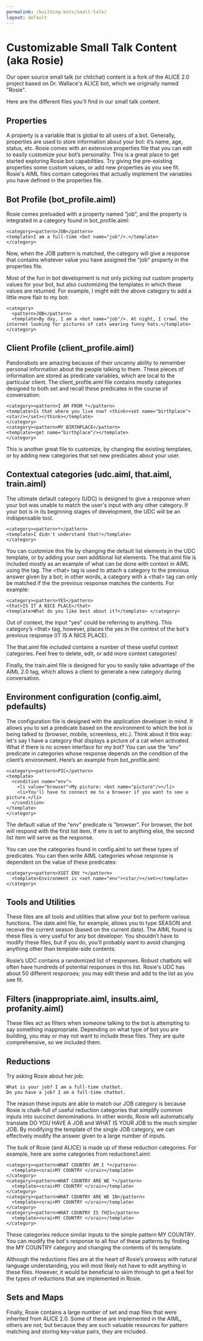 ```yaml
---
permalink: /building-bots/small-talk/
layout: default
---
```


<div markdown="1" class="pb-docs__content">

# Customizable Small Talk Content (aka Rosie)

Our open source small talk (or chitchat) content is a fork of the ALICE 2.0 project based on Dr. Wallace's ALICE bot, which we originally named "Rosie".

Here are the different files you’ll find in our small talk content.

## Properties

A property is a variable that is global to all users of a bot. Generally, properties are used to store information about your bot: 
it’s name, age, status, etc. Rosie comes with an extensive properties file that you can edit to easily customize your bot’s personality. 
This is a great place to get started exploring Rosie bot capabilities. Try giving the pre-existing properties some custom values, 
or add new properties as you see fit. Rosie's AIML files contain categories that actually implement the variables you have defined in the 
properties file. 

## Bot Profile (bot_profile.aiml)

Rosie comes preloaded with a property named “job”, and the property is integrated in a category found in bot_profile.aiml:

    <category><pattern>JOB</pattern> 
    <template>I am a full-time <bot name="job"/>.</template> 
    </category>

Now, when the JOB pattern is matched, the category will give a response that contains whatever value you have assigned the "job" 
property in the properties file.

Most of the fun in bot development is not only picking out custom property values for your bot, but also customizing the templates 
in which these values are returned. For example, I might edit the above category to add a little more flair to my bot:

    <category>
      <pattern>JOB</pattern> 
      <template>By day, I am a <bot name="job"/>. At night, I crawl the internet looking for pictures of cats wearing funny hats.</template> 
    </category>

## Client Profile (client_profile.aiml)  

Pandorabots are amazing because of their uncanny ability to remember personal information about the people talking to them. 
These pieces of information are stored as predicate variables, which are local to the particular client. 
The client_profile.aiml file contains mostly categories designed to both set and recall these predicates in the course of conversation:

    <category><pattern>I AM FROM *</pattern> 
    <template>Is that where you live now? <think><set name="birthplace"><star/></set></think></template> 
    </category> 
    <category><pattern>MY BIRTHPLACE</pattern> 
    <template><get name="birthplace"/></template> 
    </category>

This is another great file to customize, by changing the existing templates, or by adding new categories that set new predicates about your user.

## Contextual categories (udc.aiml, that.aiml, train.aiml)

The ultimate default category (UDC) is designed to give a response when your bot was unable to match the user's 
input with any other category. If your bot is in its beginning stages of development, the UDC will be an 
indispensable tool.

    <category><pattern>*</pattern> 
    <template>I didn't understand that!</template> 
    </category>

You can customize this file by changing the default list elements in the UDC template, or by adding your own additional 
list elements. The that.aiml file is included mostly as an example of what can be done with context in AIML 
using the <that> tag. The &lt;that&gt; tag is used to attach a category to the previous answer given by a bot; 
in other words, a category with a &lt;that&gt; tag can only be matched if the the previous response matches 
the contents. For example:

    <category><pattern>YES</pattern> 
    <that>IS IT A NICE PLACE</that> 
    <template>What do you like best about it?</template> </category>

Out of context, the input "yes" could be referring to anything. This category’s &lt;that&gt; tag, however, places the yes 
in the context of the bot's previous response (IT IS A NICE PLACE).  

The that.aiml file included contains a number of these useful context categories. Feel free to delete, edit, 
or add more context categories! 

Finally, the train.aiml file is designed for you to easily take advantage of the AIML 2.0 <learn> tag, 
which allows a client to generate a new category during conversation.

## Environment configuration (config.aiml, pdefaults)

The configuration file is designed with the application developer in mind. It allows you to set a predicate 
based on the environment to which the bot is being talked to (browser, mobile, screenless, etc.).
Think about it this way: let's say I have a category that displays a picture of a cat when activated. What 
if there is no screen interface for my bot? You can use the “env” predicate in categories whose response 
depends on the condition of the client’s environment. Here’s an example from bot_profile.aiml:

    <category><pattern>PIC</pattern> 
    <template> 
      <condition name="env"> 
        <li value="browser">My picture: <bot name="picture"/></li> 
        <li>You'll have to connect me to a browser if you want to see a picture.</li> 
      </condition> 
    </template> 
    </category>

The default value of the "env" predicate is "browser". For browser, the bot will respond with the first list 
item. If env is set to anything else, the second list item will serve as the response.

You can use the categories found in config.aiml to set these types of predicates. You can then write AIML 
categories whose response is dependent on the value of these predicates:

    <category><pattern>XSET ENV *</pattern> 
      <template>Environment is <set name="env"><star/></set></template>
    </category>

## Tools and Utilities

These files are all tools and utilities that allow your bot to perform various functions. 
The date.aiml file, for example, allows you to type SEASON and receive the current season 
(based on the current date). The AIML found is these files is very useful for any bot developer. 
You shouldn’t have to modify these files, but if you do, you’ll probably want to avoid changing 
anything other than template-side contents.

Rosie’s UDC contains a randomized list of responses. Robust chatbots will often have hundreds of 
potential responses in this list.  Rosie's UDC has about 50 different responses; you may edit these 
and add to the list as you see fit.

## Filters (inappropriate.aiml, insults.aiml, profanity.aiml)

These files act as filters when someone talking to the bot is attempting to say something inappropriate. 
Depending on what type of bot you are building, you may or may not want to include these files. 
They are quite comprehensive, so we included them.

## Reductions

Try asking Rosie about her job:  

    What is your job? I am a full-time chatbot.
    Do you have a job? I am a full-time chatbot.

The reason these inputs are able to match our JOB category is because Rosie is chalk-full of useful 
reduction categories that simplify common inputs into succinct denominations. In other words, 
Rosie will automatically translate DO YOU HAVE A JOB and WHAT IS YOUR JOB to the much simpler JOB. 
By modifying the template of the single JOB category, we can effectively modify the answer given 
to a large number of inputs.

The bulk of Rosie (and ALICE) is made up of these reduction categories. For example, here are some
categories from reductions1.aiml:

    <category><pattern>WHAT COUNTRY AM I *</pattern> 
      <template><srai>MY COUNTRY </srai></template> 
    </category> 
    <category><pattern>WHAT COUNTRY ARE WE *</pattern> 
      <template><srai>MY COUNTRY </srai></template> 
    </category> 
    <category><pattern>WHAT COUNTRY ARE WE IN</pattern> 
      <template><srai>MY COUNTRY </srai></template> 
    </category> 
    <category><pattern>WHAT COUNTRY IS THIS</pattern> 
      <template><srai>MY COUNTRY </srai></template> 
    </category>

These categories reduce similar inputs to the simple pattern MY COUNTRY. You can modify the 
bot's response to all four of these patterns by finding the MY COUNTRY category and changing 
the contents of its template.

Although the reductions files are at the heart of Rosie’s prowess with natural language 
understanding, you will most likely not have to edit anything in these files. However, it 
would be beneficial to skim through to get a feel for the types of reductions that are implemented in Rosie.

## Sets and Maps

Finally, Rosie contains a large number of set and map files that were inherited from ALICE 2.0. 
Some of these are implemented in the AIML, others are not; but because they are such valuable 
resources for pattern matching and storing key-value pairs, they are included.

</div>

